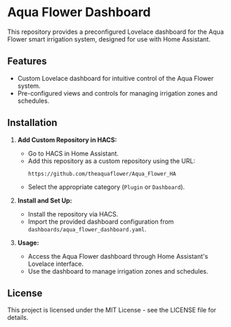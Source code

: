 # Aqua Flower Dashboard

This repository provides a preconfigured Lovelace dashboard for the Aqua Flower smart irrigation system, designed for use with Home Assistant.

## Features

- Custom Lovelace dashboard for intuitive control of the Aqua Flower system.
- Pre-configured views and controls for managing irrigation zones and schedules.

## Installation

1. **Add Custom Repository in HACS:**
   - Go to HACS in Home Assistant.
   - Add this repository as a custom repository using the URL:
     ```
     https://github.com/theaquaflower/Aqua_Flower_HA
     ```
   - Select the appropriate category (`Plugin` or `Dashboard`).

2. **Install and Set Up:**
   - Install the repository via HACS.
   - Import the provided dashboard configuration from `dashboards/aqua_flower_dashboard.yaml`.

3. **Usage:**
   - Access the Aqua Flower dashboard through Home Assistant's Lovelace interface.
   - Use the dashboard to manage irrigation zones and schedules.

## License

This project is licensed under the MIT License - see the LICENSE file for details.
